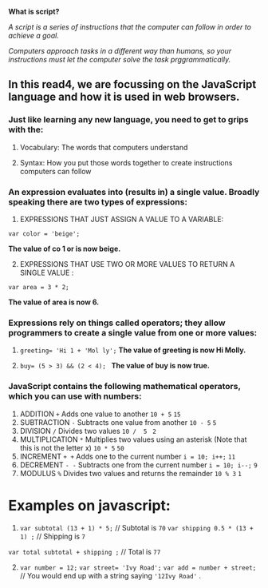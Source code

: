  **What is script?**

 *A script is a series of instructions that the computer can follow in order to achieve a goal.*

*Computers approach tasks in a different way than humans, so your instructions must let the computer solve the task prggrammatically.* 

 

  ## In this read4, we are focussing on the JavaScript language and how it is used in web browsers.

### Just like learning any new language, you need to get to grips with the: 

1. Vocabulary: The words that computers
understand

2. Syntax: How you put those words together to
create instructions computers can follow
  


  ### An expression evaluates into (results in) a single value. Broadly speaking there are two types of expressions:

1. EXPRESSIONS THAT JUST ASSIGN A VALUE TO A VARIABLE:

`var color = 'beige'; `

 **The value of co 1 or is now beige.**

2. EXPRESSIONS THAT USE TWO OR MORE VALUES TO RETURN A SINGLE VALUE :

`var area = 3 * 2;`
 
 **The value of area is now 6.**

  ### Expressions rely on things called operators; they allow programmers to create a single value from one or more values:


1. `greeting= 'Hi 1 + 'Mol ly';`
  **The value of greeting is now Hi Molly.**

2. `buy= (5 > 3) && (2 < 4); `
  **The value of buy is now true.**  


### JavaScript contains the following mathematical operators, which you can use with numbers:


 1. ADDITION  `+`   Adds one value to another  `10 + 5`  ` 15 `
 2. SUBTRACTION `-`  Subtracts one value from another  `10 - 5`   `5`
 3. DIVISION   `/`   Divides two values    `10 /  5 `  `2`
 4. MULTIPLICATION  `*`  Multiplies two values using an asterisk (Note that this is not the letter x)  `10 * 5`  `50`
 5. INCREMENT   `+ +`   Adds one to the current number   `i = 10; i++;`   `11` 
 6. DECREMENT   `- -`   Subtracts one from the current number `i = 10; i--;`   `9` 
 7. MODULUS     `%`     Divides two values and returns the remainder  `10 % 3`  `1` 


# Examples on javascript:
  1. `var subtotal (13 + 1) * 5;` // Subtotal is `70`
     `var shipping 0.5 * (13 + 1) ;` // Shipping is `7` 
 
`var total subtotal + shipping ;` // Total is `77`

  2. `var number = 12;`
   `var street= 'Ivy Road';`
   `var add = number + street;`  //  You would end up with a string saying `'12Ivy Road'` . 

  
